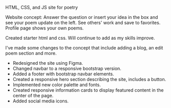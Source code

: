 HTML, CSS, and JS site for poetry

Website concept: 
Answer the question or insert your idea in the box and see your poem update on the left. 
See others' work and save to favorites. 
Profile page shows your own poems.

Created starter html and css. Will continue to add as my skills improve. 

I've made some changes to the concept that include adding a blog, an edit poem section and more. 

- Redesigned the site using Figma.
- Changed navbar to a responsive bootstrap version.
- Added a footer with bootstrap navbar elements.
- Created a responsive hero section describing the site, includes a button.
- Implemented new color palette and fonts.
- Created responsive information cards to display featured content in the center of the page.
- Added social media icons.



